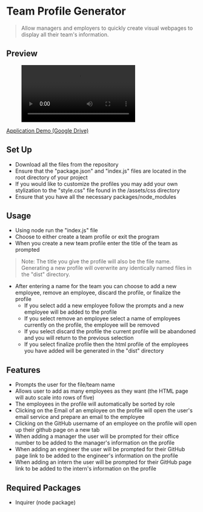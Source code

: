 # Team Profile Generator
> Allow managers and employers to quickly create visual webpages to display all their team's information.
## Preview
<figure class="video_container">
  <video controls="true" allowfullscreen="true">
    <source src="./assets/images/appDemo.webm" type="video/webm">
  </video>
</figure>

[Application Demo (Google Drive)](https://drive.google.com/file/d/163TxPum1YA99kZ9NvW1IceViiYhoQ_7P/view?usp=sharing)
## Set Up
- Download all the files from the repository
- Ensure that the "package.json" and "index.js" files are located in the root directory of your project
- If you would like to customize the profiles you may add your own stylization to the "style.css" file found in the /assets/css directory
- Ensure that you have all the necessary packages/node_modules

## Usage
- Using node run the "index.js" file
- Choose to either create a team profile or exit the program
- When you create a new team profile enter the title of the team as prompted
> Note: The title you give the profile will also be the file name. Generating a new profile will overwrite any identically named files in the "dist" directory.
- After entering a name for the team you can choose to add a new employee, remove an employee, discard the profile, or finalize the profile
   - If you select add a new employee follow the prompts and a new employee will be added to the profile
   - If you select remove an employee select a name of employees currently on the profile, the employee will be removed
   - If you select discard the profile the current profile will be abandoned and you will return to the previous selection
   - If you select finalize profile then the html profile of the employees you have added will be generated in the "dist" directory

## Features
- Prompts the user for the file/team name
- Allows user to add as many employees as they want (the HTML page will auto scale into rows of five)
- The employees in the profile will automatically be sorted by role
- Clicking on the Email of an employee on the profile will open the user's email service and prepare an email to the employee
- Clicking on the GitHub username of an employee on the profile will open up their github page on a new tab
- When adding a manager the user will be prompted for their office number to be added to the manager's information on the profile
- When adding an engineer the user will be prompted for their GitHub page link to be added to the engineer's information on the profile
- When adding an intern the user will be prompted for their GitHub page link to be added to the intern's information on the profile

## Required Packages
- Inquirer (node package)
